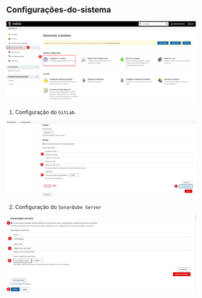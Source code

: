 ## Configurações-do-sistema

<p align="center">
  <img alt="Jenkins" src="../../../data/jenkins-images/jenkins-admin-34.png">
</p>

1. Configuração do `GitLab`.

<p align="center">
  <img alt="Jenkins" src="../../../data/jenkins-images/jenkins-admin-17.png">
</p>

2. Configuração do `SonarQube Server`

<p align="center">
  <img alt="Jenkins" src="../../../data/jenkins-images/jenkins-admin-31.png">
</p>